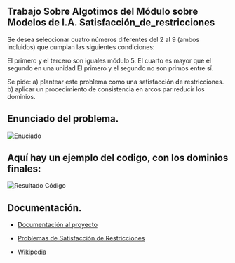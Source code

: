 ## Trabajo Sobre Algotimos del Módulo sobre Modelos de I.A. Satisfacción_de_restricciones

Se desea seleccionar cuatro números diferentes del 2 al 9 (ambos incluidos) que cumplan las siguientes condiciones: 

El primero y el tercero son iguales módulo 5. 
El cuarto es mayor que el segundo en una unidad 
El primero y el segundo no son primos entre sí. 

Se pide: 
a) plantear este problema como una satisfacción de restricciones. 
b) aplicar un procedimiento de consistencia en arcos par reducir los dominios.

## Enunciado del problema.
![Enuciado](jmat_Problema_II_satisfacción_restricciones_M.I.A.png)


## Aquí hay un ejemplo del codigo, con los dominios finales:
![Resultado Código](jmat_Problema_II_de_satisfacción_de_restricciones_M.I.A.png)

## Documentación.
* [Documentación al proyecto](https://www.canva.com/design/DAF8R-DBvEs/ibfosnvF0cBu-OmEi8PMeA/view?utm_content=DAF8R-DBvEs&utm_campaign=designshare&utm_medium=link&utm_source=editor)

* [Problemas de Satisfacción de Restricciones](https://www.cs.us.es/~fsancho/Blog/posts/CSP.md)
* [Wikipedia](https://es.wikipedia.org/wiki/Problema_de_satisfacci%C3%B3n_de_restricciones)



